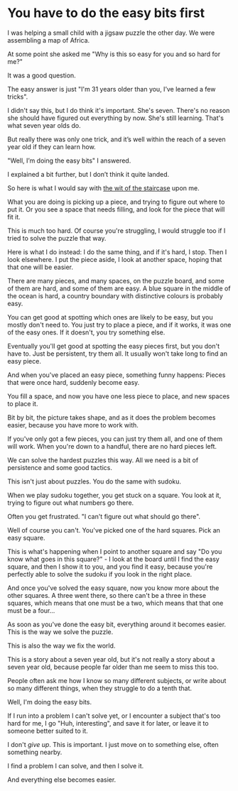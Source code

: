 # You have to do the easy bits first

I was helping a small child with a jigsaw puzzle the other day. We were assembling a map of Africa.

At some point she asked me "Why is this so easy for you and so hard for me?"

It was a good question.

The easy answer is just "I'm 31 years older than you, I’ve learned a few tricks".

I didn't say this, but I do think it's important. She's seven. There's no reason she should have figured out everything by now. She's still learning. That's what seven year olds do.

But really there was only one trick, and it’s well within the reach of a seven year old if they can learn how.

"Well, I’m doing the easy bits" I answered.

I explained a bit further, but I don’t think it quite landed.

So here is what I would say with [the wit of the staircase](https://en.wikipedia.org/wiki/L%27esprit_de_l%27escalier) upon me.

What you are doing is picking up a piece, and trying to figure out where to put it. Or you see a space that needs filling, and look for the piece that will fit it.

This is much too hard. Of course you're struggling, I would struggle too if I tried to solve the puzzle that way.

Here is what I do instead: I do the same thing, and if it's hard, I stop. Then I look elsewhere. I put the piece aside, I look at another space, hoping that that one will be easier.

There are many pieces, and many spaces, on the puzzle board, and some of them are hard, and some of them are easy. A blue square in the middle of the ocean is hard, a country boundary with distinctive colours is probably easy.

You can get good at spotting which ones are likely to be easy, but you mostly don't need to. You just try to place a piece, and if it works, it was one of the easy ones. If it doesn't, you try something else.

Eventually you'll get good at spotting the easy pieces first, but you don't have to. Just be persistent, try them all. It usually won't take long to find an easy piece.

And when you've placed an easy piece, something funny happens: Pieces that were once hard, suddenly become easy.

You fill a space, and now you have one less piece to place, and new spaces to place it.

Bit by bit, the picture takes shape, and as it does the problem becomes easier, because you have more to work with.

If you've only got a few pieces, you can just try them all, and one of them will work. When you're down to a handful, there are no hard pieces left.

We can solve the hardest puzzles this way. All we need is a bit of persistence and some good tactics.

This isn't just about puzzles. You do the same with sudoku.

When we play sudoku together, you get stuck on a square. You look at it, trying to figure out what numbers go there.

Often you get frustrated. "I can't figure out what should go there".

Well of course you can't. You've picked one of the hard squares. Pick an easy square.

This is what's happening when I point to another square and say "Do you know what goes in this square?" - I look at the board until I find the easy square, and then I show it to you, and you find it easy, because you're perfectly able to solve the sudoku if you look in the right place.

And once you've solved the easy square, now you know more about the other squares. A three went there, so there can't be a three in these squares, which means that one must be a two, which means that that one must be a four...

As soon as you've done the easy bit, everything around it becomes easier. This is the way we solve the puzzle.

This is also the way we fix the world.

This is a story about a seven year old, but it's not really a story about a seven year old, because people far older than me seem to miss this too.

People often ask me how I know so many different subjects, or write about so many different things, when they struggle to do a tenth that.

Well, I'm doing the easy bits.

If I run into a problem I can't solve yet, or I encounter a subject that's too hard for me, I go "Huh, interesting", and save it for later, or leave it to someone better suited to it.

I don't *give up*. This is important. I just move on to something else, often something nearby.

I find a problem I can solve, and then I solve it.

And everything else becomes easier.
